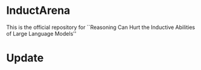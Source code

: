 # InductArena

This is the official repository for ``Reasoning Can Hurt the Inductive Abilities of Large Language Models''

# Update

